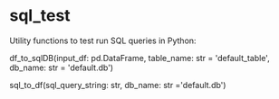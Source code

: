 # sql_test

Utility functions to test run SQL queries in Python:


df_to_sqlDB(input_df: pd.DataFrame, table_name: str = 'default_table', db_name: str = 'default.db')

sql_to_df(sql_query_string: str, db_name: str ='default.db')
